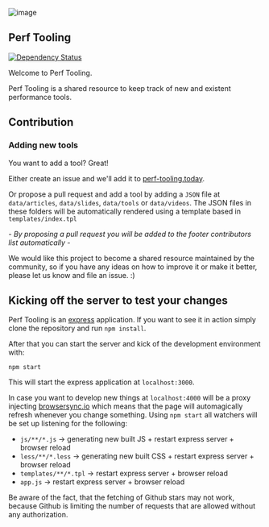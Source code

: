 ![image](https://raw.githubusercontent.com/stefanjudis/perf-tooling/master/perf-tooling.jpg)

## Perf Tooling

[![Dependency Status](https://david-dm.org/stefanjudis/perf-tooling.svg)](https://david-dm.org/stefanjudis/perf-tooling)

Welcome to Perf Tooling.

Perf Tooling is a shared resource to keep track of new and existent performance tools.

## Contribution

### Adding new tools

You want to add a tool? Great!

Either create an issue and we'll add it to [perf-tooling.today](http://perf-tooling.today).

Or propose a pull request and add a tool by adding a `JSON` file at `data/articles`, `data/slides`, `data/tools` or `data/videos`. The JSON files in these folders will be automatically rendered using a template based in `templates/index.tpl`

*- By proposing a pull request you will be added to the footer contributors list automatically -*

We would like this project to become a shared resource maintained by the community, so if you have any ideas on how to improve it or make it better, please let us know and file an issue. :)


## Kicking off the server to test your changes

Perf Tooling is an [express](http://expressjs.com/) application. If you want to see it in action simply clone the repository and run `npm install`.

After that you can start the server and kick of the development environment with:

```
npm start
```
This will start the express application at `localhost:3000`.

In case you want to develop new things at `localhost:4000` will be a proxy injecting [browsersync.io](http://browsersync.io) which means that the page will automagically refresh whenever you change something. Using `npm start` all watchers will be set up listening for the following:

- `js/**/*.js` -> generating new built JS + restart express server + browser reload
- `less/**/*.less` -> generating new built CSS + restart express server + browser reload
- `templates/**/*.tpl` -> restart express server + browser reload
- `app.js` -> restart express server + browser reload

Be aware of the fact, that the fetching of Github stars may not work, because Github is limiting the number of requests that are allowed without any authorization.

